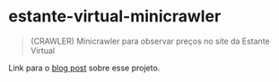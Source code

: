 # estante-virtual-minicrawler
> (CRAWLER) Minicrawler para observar preços no site da Estante Virtual

Link para o [blog post](http://vinizinho.me/posts/2019/04/13/evcrawler.html) sobre esse projeto.
